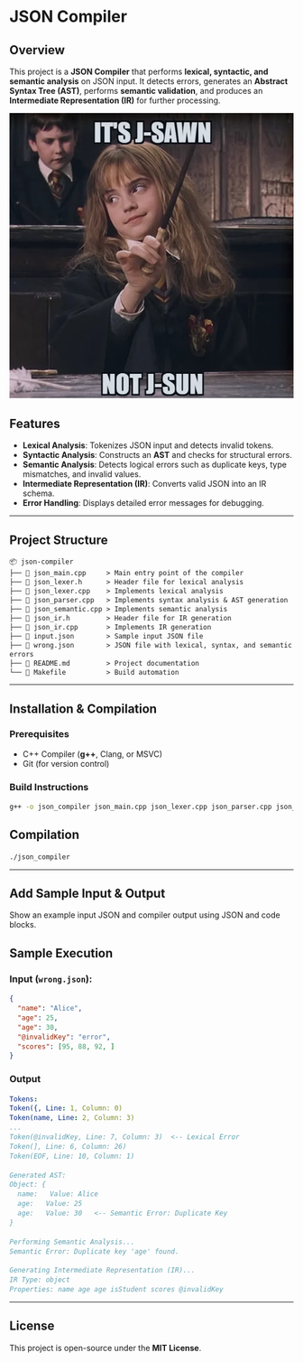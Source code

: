 # JSON Compiler

## Overview

This project is a **JSON Compiler** that performs **lexical, syntactic, and semantic analysis** on JSON input. It detects errors, generates an **Abstract Syntax Tree (AST)**, performs **semantic validation**, and produces an **Intermediate Representation (IR)** for further processing.

![mem](json.jpg)

## Features

- **Lexical Analysis**: Tokenizes JSON input and detects invalid tokens.
- **Syntactic Analysis**: Constructs an **AST** and checks for structural errors.
- **Semantic Analysis**: Detects logical errors such as duplicate keys, type mismatches, and invalid values.
- **Intermediate Representation (IR)**: Converts valid JSON into an IR schema.
- **Error Handling**: Displays detailed error messages for debugging.

---

## Project Structure
```plaintext
📦 json-compiler 
├── 📜 json_main.cpp     > Main entry point of the compiler 
├── 📜 json_lexer.h      > Header file for lexical analysis 
├── 📜 json_lexer.cpp    > Implements lexical analysis 
├── 📜 json_parser.cpp   > Implements syntax analysis & AST generation 
├── 📜 json_semantic.cpp > Implements semantic analysis 
├── 📜 json_ir.h         > Header file for IR generation 
├── 📜 json_ir.cpp       > Implements IR generation 
├── 📜 input.json        > Sample input JSON file 
├── 📜 wrong.json        > JSON file with lexical, syntax, and semantic errors 
├── 📜 README.md         > Project documentation 
└── 📜 Makefile          > Build automation
```

---

## Installation & Compilation

### Prerequisites
- C++ Compiler (**g++**, Clang, or MSVC)
- Git (for version control)

### Build Instructions
```sh
g++ -o json_compiler json_main.cpp json_lexer.cpp json_parser.cpp json_semantic.cpp json_ir.cpp -std=c++17
```

## Compilation
```sh
./json_compiler
```

---

## Add Sample Input & Output

Show an example input JSON and compiler output using JSON and code blocks.
## Sample Execution

### Input (`wrong.json`):
```json
{
  "name": "Alice",
  "age": 25,
  "age": 30,
  "@invalidKey": "error",
  "scores": [95, 88, 92, ]
}
```
### Output
```yaml
Tokens:
Token({, Line: 1, Column: 0)
Token(name, Line: 2, Column: 3)
...
Token(@invalidKey, Line: 7, Column: 3)  <-- Lexical Error
Token(], Line: 6, Column: 26)
Token(EOF, Line: 10, Column: 1)

Generated AST:
Object: {
  name:   Value: Alice
  age:   Value: 25
  age:   Value: 30   <-- Semantic Error: Duplicate Key
}

Performing Semantic Analysis...
Semantic Error: Duplicate key 'age' found.

Generating Intermediate Representation (IR)...
IR Type: object
Properties: name age age isStudent scores @invalidKey
```

---

## License

This project is open-source under the **MIT License**.

